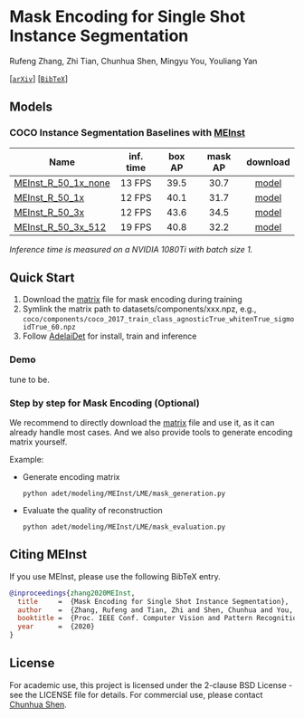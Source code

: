 # Mask Encoding for Single Shot Instance Segmentation

Rufeng Zhang, Zhi Tian, Chunhua Shen, Mingyu You, Youliang Yan

[[`arXiv`](https://arxiv.org/abs/2003.11712)] [[`BibTeX`](#CitingMEInst)]

## Models

### COCO Instance Segmentation Baselines with [MEInst](https://arxiv.org/abs/2003.11712)

Name | inf. time | box AP | mask AP | download
--- |:---:|:---:|:---:|:---:
[MEInst_R_50_1x_none](MEInst_R_50_1x_none.yaml) | 13 FPS | 39.5 | 30.7 | [model](https://cloudstor.aarnet.edu.au/plus/s/v49Av8jn9hDkSAT/download)
[MEInst_R_50_1x](MEInst_R_50_1x.yaml) | 12 FPS | 40.1 | 31.7 | [model](https://cloudstor.aarnet.edu.au/plus/s/MB7jJycGDvI7z0E/download)
[MEInst_R_50_3x](MEInst_R_50_3x.yaml) | 12 FPS | 43.6 | 34.5 | [model](https://cloudstor.aarnet.edu.au/plus/s/1ID0DeuI9JsFQoG/download)
[MEInst_R_50_3x_512](MEInst_R_50_3x_512.yaml) | 19 FPS | 40.8 | 32.2 | [model](https://cloudstor.aarnet.edu.au/plus/s/T5pNmMbTr4wsyTd/download)

*Inference time is measured on a NVIDIA 1080Ti with batch size 1.*

## Quick Start

1. Download the [matrix](https://cloudstor.aarnet.edu.au/plus/s/rOLg2frN3MCeWr9/download) file for mask encoding during training 
2. Symlink the matrix path to datasets/components/xxx.npz, e.g., 
   `coco/components/coco_2017_train_class_agnosticTrue_whitenTrue_sigmoidTrue_60.npz` 
3. Follow [AdelaiDet](https://github.com/aim-uofa/AdelaiDet) for install, train and inference

### Demo
tune to be.

### Step by step for Mask Encoding (Optional)

  We recommend to directly download the [matrix](https://cloudstor.aarnet.edu.au/plus/s/rOLg2frN3MCeWr9/download) file and use it, as it can already handle most cases.
And we also provide tools to generate encoding matrix yourself.

Example:

* Generate encoding matrix

  `python adet/modeling/MEInst/LME/mask_generation.py`

* Evaluate the quality of reconstruction

  `python adet/modeling/MEInst/LME/mask_evaluation.py`

## <a name="CitingMEInst"></a>Citing MEInst

If you use MEInst, please use the following BibTeX entry.

```BibTeX
@inproceedings{zhang2020MEInst,
  title     =  {Mask Encoding for Single Shot Instance Segmentation},
  author    =  {Zhang, Rufeng and Tian, Zhi and Shen, Chunhua and You, Mingyu and Yan, Youliang},
  booktitle =  {Proc. IEEE Conf. Computer Vision and Pattern Recognition (CVPR)},
  year      =  {2020}
}
```

## License

For academic use, this project is licensed under the 2-clause BSD License - see the LICENSE file for details. For commercial use, please contact [Chunhua Shen](https://cs.adelaide.edu.au/~chhshen/).
